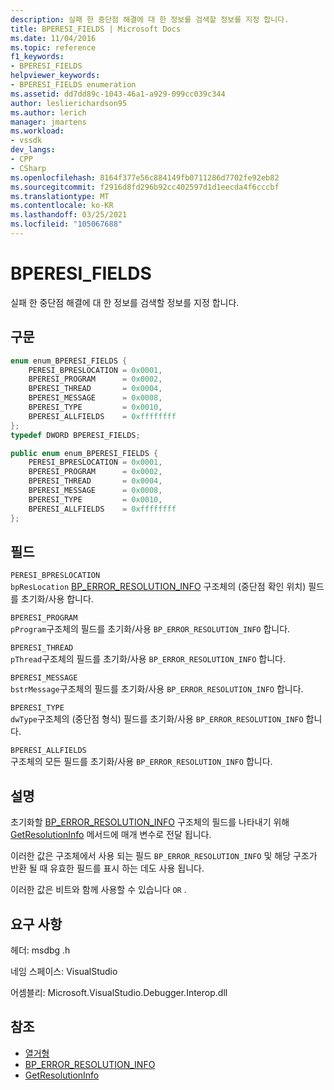 ```yaml
---
description: 실패 한 중단점 해결에 대 한 정보를 검색할 정보를 지정 합니다.
title: BPERESI_FIELDS | Microsoft Docs
ms.date: 11/04/2016
ms.topic: reference
f1_keywords:
- BPERESI_FIELDS
helpviewer_keywords:
- BPERESI_FIELDS enumeration
ms.assetid: dd7dd89c-1043-46a1-a929-099cc039c344
author: leslierichardson95
ms.author: lerich
manager: jmartens
ms.workload:
- vssdk
dev_langs:
- CPP
- CSharp
ms.openlocfilehash: 8164f377e56c884149fb0711286d7702fe92eb82
ms.sourcegitcommit: f2916d8fd296b92cc402597d1d1eecda4f6cccbf
ms.translationtype: MT
ms.contentlocale: ko-KR
ms.lasthandoff: 03/25/2021
ms.locfileid: "105067688"
---
```

# <a name="bperesi_fields"></a>BPERESI_FIELDS
실패 한 중단점 해결에 대 한 정보를 검색할 정보를 지정 합니다.

## <a name="syntax"></a>구문

```cpp
enum enum_BPERESI_FIELDS {
    PERESI_BPRESLOCATION = 0x0001,
    BPERESI_PROGRAM      = 0x0002,
    BPERESI_THREAD       = 0x0004,
    BPERESI_MESSAGE      = 0x0008,
    BPERESI_TYPE         = 0x0010,
    BPERESI_ALLFIELDS    = 0xffffffff
};
typedef DWORD BPERESI_FIELDS;
```

```csharp
public enum enum_BPERESI_FIELDS {
    PERESI_BPRESLOCATION = 0x0001,
    BPERESI_PROGRAM      = 0x0002,
    BPERESI_THREAD       = 0x0004,
    BPERESI_MESSAGE      = 0x0008,
    BPERESI_TYPE         = 0x0010,
    BPERESI_ALLFIELDS    = 0xffffffff
};
```

## <a name="fields"></a>필드
`PERESI_BPRESLOCATION`\
`bpResLocation` [BP_ERROR_RESOLUTION_INFO](../../../extensibility/debugger/reference/bp-error-resolution-info.md) 구조체의 (중단점 확인 위치) 필드를 초기화/사용 합니다.

`BPERESI_PROGRAM`\
`pProgram`구조체의 필드를 초기화/사용 `BP_ERROR_RESOLUTION_INFO` 합니다.

`BPERESI_THREAD`\
`pThread`구조체의 필드를 초기화/사용 `BP_ERROR_RESOLUTION_INFO` 합니다.

`BPERESI_MESSAGE`\
`bstrMessage`구조체의 필드를 초기화/사용 `BP_ERROR_RESOLUTION_INFO` 합니다.

`BPERESI_TYPE`\
`dwType`구조체의 (중단점 형식) 필드를 초기화/사용 `BP_ERROR_RESOLUTION_INFO` 합니다.

`BPERESI_ALLFIELDS`\
구조체의 모든 필드를 초기화/사용 `BP_ERROR_RESOLUTION_INFO` 합니다.

## <a name="remarks"></a>설명
초기화할 [BP_ERROR_RESOLUTION_INFO](../../../extensibility/debugger/reference/bp-error-resolution-info.md) 구조체의 필드를 나타내기 위해 [GetResolutionInfo](../../../extensibility/debugger/reference/idebugerrorbreakpointresolution2-getresolutioninfo.md) 메서드에 매개 변수로 전달 됩니다.

이러한 값은 구조체에서 사용 되는 필드 `BP_ERROR_RESOLUTION_INFO` 및 해당 구조가 반환 될 때 유효한 필드를 표시 하는 데도 사용 됩니다.

이러한 값은 비트와 함께 사용할 수 있습니다 `OR` .

## <a name="requirements"></a>요구 사항
헤더: msdbg .h

네임 스페이스: VisualStudio

어셈블리: Microsoft.VisualStudio.Debugger.Interop.dll

## <a name="see-also"></a>참조
- [열거형](../../../extensibility/debugger/reference/enumerations-visual-studio-debugging.md)
- [BP_ERROR_RESOLUTION_INFO](../../../extensibility/debugger/reference/bp-error-resolution-info.md)
- [GetResolutionInfo](../../../extensibility/debugger/reference/idebugerrorbreakpointresolution2-getresolutioninfo.md)

